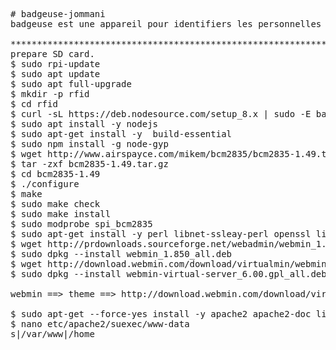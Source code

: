 <pre>
# badgeuse-jommani
badgeuse est une appareil pour identifiers les personnelles de la société selon le bus et l'heur de auquelle il a pointé cree par geo.com

****************************************************************************************************
prepare SD card.
$ sudo rpi-update
$ sudo apt update
$ sudo apt full-upgrade
$ mkdir -p rfid
$ cd rfid
$ curl -sL https://deb.nodesource.com/setup_8.x | sudo -E bash -
$ sudo apt install -y nodejs
$ sudo apt-get install -y  build-essential
$ sudo npm install -g node-gyp
$ wget http://www.airspayce.com/mikem/bcm2835/bcm2835-1.49.tar.gz
$ tar -zxf bcm2835-1.49.tar.gz
$ cd bcm2835-1.49
$ ./configure
$ make
$ sudo make check
$ sudo make install
$ sudo modprobe spi_bcm2835
$ sudo apt-get install -y perl libnet-ssleay-perl openssl libauthen-pam-perl libpam-runtime libio-pty-perl apt-show-versions python
$ wget http://prdownloads.sourceforge.net/webadmin/webmin_1.850_all.deb
$ sudo dpkg --install webmin_1.850_all.deb
$ wget http://download.webmin.com/download/virtualmin/webmin-virtual-server_6.00.gpl_all.deb
$ sudo dpkg --install webmin-virtual-server_6.00.gpl_all.deb

webmin ==> theme ==> http://download.webmin.com/download/virtualmin/virtual-server-theme-9.3.wbt.gz

$ sudo apt-get --force-yes install -y apache2 apache2-doc libapache2-svn libsasl2-2 libsasl2-modules sasl2-bin php-pear php5 php5-cgi libapache2-mod-php5 php5-mysql apache2-suexec
$ nano etc/apache2/suexec/www-data
s|/var/www|/home

</pre>
